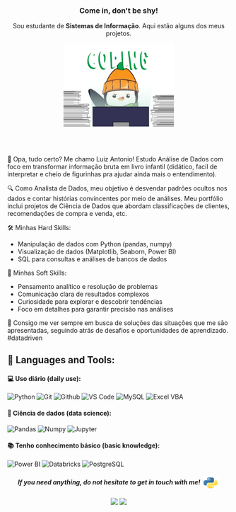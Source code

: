 <div align="center">
 

 ### Come in, don't be shy!


 Sou estudante de **Sistemas de Informação**. Aqui estão alguns dos meus projetos.

 <div id="header" align="center">
  <img src="penguin.gif" width="250"/>
 </div>
 </div>
 
 <br></br>

👋 Opa, tudo certo? Me chamo Luiz Antonio! Estudo Análise de Dados com foco em transformar informação bruta em livro infantil (didático, facil de interpretar e cheio de figurinhas pra ajudar ainda mais o entendimento).

🔍 Como Analista de Dados, meu objetivo é desvendar padrões ocultos nos dados e contar histórias convincentes por meio de análises. Meu portfólio inclui projetos de Ciência de Dados que abordam classificações de clientes, recomendações de compra e venda, etc.

🛠️ Minhas Hard Skills:
- Manipulação de dados com Python (pandas, numpy)
- Visualização de dados (Matplotlib, Seaborn, Power BI)
- SQL para consultas e análises de bancos de dados

🤝 Minhas Soft Skills:
- Pensamento analítico e resolução de problemas
- Comunicação clara de resultados complexos
- Curiosidade para explorar e descobrir tendências
- Foco em detalhes para garantir precisão nas análises

🚀 Consigo me ver sempre em busca de soluções das situações que me são apresentadas, seguindo atrás de desafios e oportunidades de aprendizado. #datadriven


## 🚀 **Languages and Tools:**

 #### 💻 Uso diário (daily use):
 ![Python](https://img.shields.io/badge/-Python-black?style=flat-square&logo=Python)
 ![Git](https://img.shields.io/badge/-Git-black?style=flat-square&logo=Git)
 ![Github](https://img.shields.io/badge/-Github-black?style=flat-squareflat-square&logo=Github)
 ![VS Code](https://img.shields.io/badge/-VS%20Code-black?style=flat-squareflat-square&logo=visual-studio-code)
 ![MySQL](https://img.shields.io/badge/MySQL-00000F?style=flat-squareflat-square&logo=mysql&logoColor=white)
 ![Excel VBA](https://img.shields.io/badge/Microsoft_Excel-black?style=flat-squareflat-square&logo=microsoft-excel&logoColor=white)
 
 
 #### 🎲 Ciência de dados (data science):
 ![Pandas](https://img.shields.io/badge/-Pandas-black?style=flat-squareflat-square&logo=Pandas)
 ![Numpy](https://img.shields.io/badge/-Numpy-black?style=flat-squareflat-square&logo=Numpy)
 ![Jupyter](https://img.shields.io/badge/-Jupyter-black?style=flat-squareflat-square&logo=Jupyter)
 
 
 #### 📚 Tenho conhecimento básico (basic knowledge):
 
 ![Power BI](https://img.shields.io/badge/-Power%20BI-black?style=flat-square&logo=Power-BI)
 ![Databricks](https://img.shields.io/badge/-Databricks-black?style=flat-square&logo=Databricks)
 ![PostgreSQL](https://img.shields.io/badge/-PostgreSQL-black?style=flat-square&logo=PostgreSQL)

 
 <div id="header" align="center">

  #### *If you need anything, do not hesitate to get in touch with me!*  <img align="center" alt="Rafa-Python" height="30" width="40" src="https://raw.githubusercontent.com/devicons/devicon/master/icons/python/python-original.svg">
  
  <a href="https://www.linkedin.com/in/luiz-antonio-15b7b395/" target="_blank"><img src="https://img.shields.io/badge/-LinkedIn-%230077B5?style=for-the-badge&logo=linkedin&logoColor=white" target="_blank"></a> 
  <a href = "mailto:luiz-dh@hotmail.com"><img src="https://img.shields.io/badge/Microsoft_Outlook-0078D4?style=for-the-badge&logo=microsoft-outlook&logoColor=white" target="_blank"></a>
 </div>
